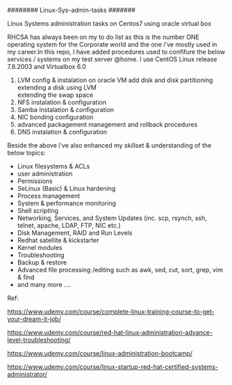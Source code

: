 ######## Linux-Sys-admin-tasks #######

Linux Systems administration tasks on Centos7 using oracle virtual box

RHCSA has always been on my to do list as this is the number ONE operating system for the 
Corporate world and the one i've mostly used in my career.In this repo, I have added procedures
used to confifure the below services / systems on my test server @home. I use CentOS Linux 
release 7.8.2003 and Virtualbox 6.0

1.  LVM config & instalation on oracle VM 
    add disk and disk partitioning
    extending a disk using LVM  
    extending the swap space 
2.  NFS  instalation & configuration 
3.  Samba  instalation & configuration
4.  NIC bonding  configuration 
5.  advanced packagement management and rollback procedures 
6.  DNS instalation & configuration

Beside the above i've also enhanced my skillset & understanding of the below topics:
* Linux filesystems & ACLs
* user administration
* Permissions
* SeLinux (Basic) & Linux hardening 
* Process management 
* System & performance monitoring
* Shell scripting
* Networking, Services, and System Updates (inc. scp, rsynch, ssh, telnet, apache, LDAP, FTP, NIC etc.)
* Disk Management, RAID and Run Levels
* Redhat satellite & kickstarter 
* Kernel modules
* Troubleshooting 
* Backup & restore 
* Advanced file processing /editing such as awk, sed, cut, sort, grep, vim & find 
* and many more ....

Ref:

https://www.udemy.com/course/complete-linux-training-course-to-get-your-dream-it-job/

https://www.udemy.com/course/red-hat-linux-administration-advance-level-troubleshooting/

https://www.udemy.com/course/linux-administration-bootcamp/

https://www.udemy.com/course/linux-startup-red-hat-certified-systems-administrator/
